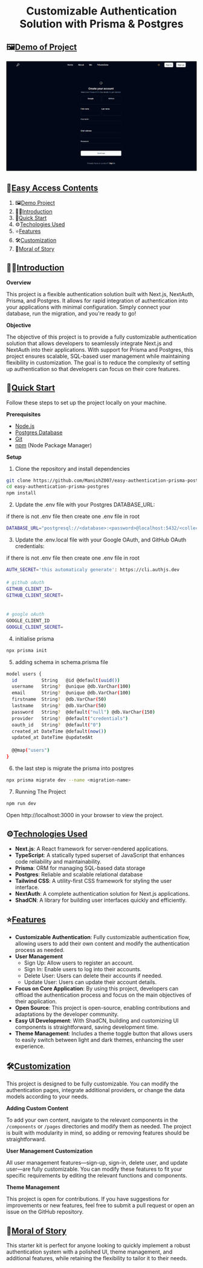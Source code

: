 <h1 align="center">Customizable Authentication Solution with Prisma & Postgres</h1>

## 🖼️<a href="demo-project-img">Demo of Project</a>

![alt text](https://github.com/ManishZ007/easy-authentication-prisma-postgres/blob/main/demo/Screenshot%202024-09-06%20011459.png)



## 🧾<a href="easy-access-contents">Easy Access Contents</a>

1. 🖼️[Demo Project](#demo-project-img)
2. 🙋‍♂️[Introduction](#introduction)
3. 🤩[Quick Start](#quick-start)
4. ⚙️[Techologies Used](#techologies-used)
5. ⭐[Features](#features)
6. 🛠️[Customization](#customization)
7. 🎊[Moral of Story](#moral-of-story)

## 🙋‍♂️<a href="introduction">Introduction</a>

**Overview**

This project is a flexible authentication solution built with Next.js, NextAuth, Prisma, and Postgres. It allows for rapid integration of authentication into your applications with minimal configuration. Simply connect your database, run the migration, and you're ready to go!

**Objective**

The objective of this project is to provide a fully customizable authentication solution that allows developers to seamlessly integrate Next.js and NextAuth into their applications. With support for Prisma and Postgres, this project ensures scalable, SQL-based user management while maintaining flexibility in customization. The goal is to reduce the complexity of setting up authentication so that developers can focus on their core features.

## 🤩<a href="quick-start">Quick Start</a>

Follow these steps to set up the project locally on your machine.

**Prerequisites**

- [Node.js](https://nodejs.org/en)
- [Postgres Database](https://www.postgresql.org)
- [Git](https://git-scm.com/)
- [npm](https://www.npmjs.com/) (Node Package Manager)

**Setup**

1. Clone the repository and install dependencies
```bash
git clone https://github.com/ManishZ007/easy-authentication-prisma-postgres.git
cd easy-authentication-prisma-postgres
npm install
```
2. Update the .env file with your Postgres DATABASE_URL:

  if there is not .env file then create one .env file in root
```bash
DATABASE_URL="postgresql://<database>:<password>@localhost:5432/<collection>"
```
3. Update the .env.local file with your Google OAuth, and GitHub OAuth credentials:

  if there is not .env file then create one .env file in root
```bash
AUTH_SECRET='this automaticaly generate': https://cli.authjs.dev

# github oAuth
GITHUB_CLIENT_ID=
GITHUB_CLIENT_SECRET=


# google oAuth
GOOGLE_CLIENT_ID
GOOGLE_CLIENT_SECRET=
```

4. initialise prisma
```bash
npx prisma init
```

5. adding schema in schema.prisma file
```bash
model users {
  id         String   @id @default(uuid())
  username   String?  @unique @db.VarChar(100)
  email      String?  @unique @db.VarChar(100)
  firstname  String?  @db.VarChar(50)
  lastname   String?  @db.VarChar(50)
  password   String?  @default("null") @db.VarChar(150)
  provider   String?  @default("credentials")
  oauth_id   String?  @default("0")
  created_at DateTime @default(now())
  updated_at DateTime @updatedAt

  @@map("users")
}
```

6. the last step is migrate the prisma into postgres
```bash
npx prisma migrate dev --name <migration-name>
```

7. Running The Project
```bash
npm run dev
```

Open http://localhost:3000 in your browser to view the project.


## ⚙️<a href="techologies-used">Technologies Used</a>

- **Next.js**: A React framework for server-rendered applications.
- **TypeScript**: A statically typed superset of JavaScript that enhances code reliability and maintainability.
- **Prisma**: ORM for managing SQL-based data storage
- **Postgres**: Reliable and scalable relational database
- **Tailwind CSS**: A utility-first CSS framework for styling the user interface.
- **NextAuth**: A complete authentication solution for Next.js applications.
- **ShadCN**: A library for building user interfaces quickly and efficiently.

## ⭐<a href="features">Features</a>

- **Customizable Authentication**: Fully customizable authentication flow, allowing users to add their own content and modify the authentication process as needed.
- **User Management**
   - Sign Up: Allow users to register an account.
   - Sign In: Enable users to log into their accounts.
   - Delete User: Users can delete their accounts if needed.
   - Update User: Users can update their account details.
- **Focus on Core Application**: By using this project, developers can offload the authentication process and focus on the main objectives of their application.
- **Open Source**: This project is open-source, enabling contributions and adaptations by the developer community.
- **Easy UI Development**: With ShadCN, building and customizing UI components is straightforward, saving development time.
- **Theme Management**: Includes a theme toggle button that allows users to easily switch between light and dark themes, enhancing the user experience.

## 🛠️<a href="customization">Customization</a>

This project is designed to be fully customizable. You can modify the authentication pages, integrate additional providers, or change the data models according to your needs.

**Adding Custom Content**

To add your own content, navigate to the relevant components in the ```/components``` or ```/pages``` directories and modify them as needed. The project is built with modularity in mind, so adding or removing features should be straightforward.

**User Management Customization**

All user management features—sign-up, sign-in, delete user, and update user—are fully customizable. You can modify these features to fit your specific requirements by editing the relevant functions and components.

**Theme Management**

This project is open for contributions. If you have suggestions for improvements or new features, feel free to submit a pull request or open an issue on the GitHub repository.

## 🎊<a href="moral-of-story">Moral of Story</a>

This starter kit is perfect for anyone looking to quickly implement a robust authentication system with a polished UI, theme management, and additional features, while retaining the flexibility to tailor it to their needs.
